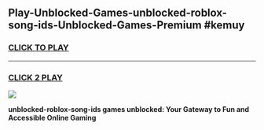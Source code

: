 
## Play-Unblocked-Games-unblocked-roblox-song-ids-Unblocked-Games-Premium #kemuy
<h3>
<a href="https://premium.freeplayer.one?title=unblocked-roblox-song-ids&ref=12M">CLICK TO PLAY</a></h3>
<hr>

<h3>
<a href="https://premium.freeplayer.one?title=unblocked-roblox-song-ids&ref=12M">CLICK 2 PLAY</a>
  
</h3>

<a href="https://premium.freeplayer.one?title=unblocked-roblox-song-ids&ref=12M"><img src="https://clearcache.store/games.png"></a>


**unblocked-roblox-song-ids games unblocked: Your Gateway to Fun and Accessible Online Gaming**
